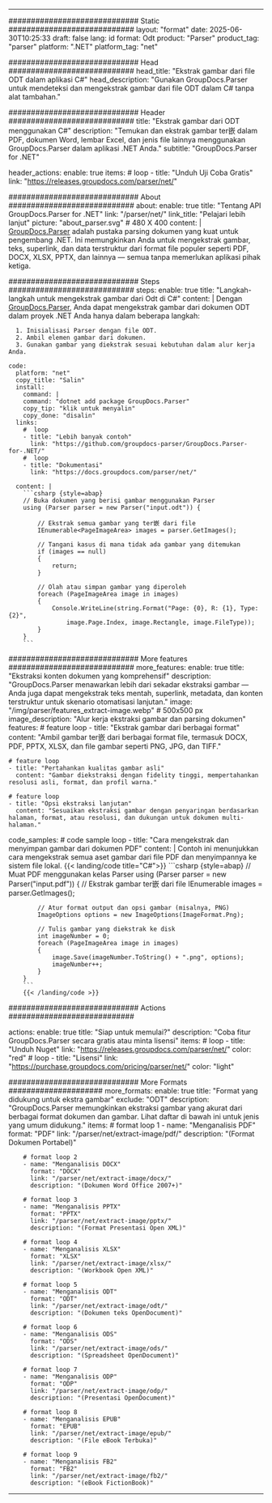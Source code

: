 


---
############################# Static ############################
layout: "format"
date:  2025-06-30T10:25:33
draft: false
lang: id
format: Odt
product: "Parser"
product_tag: "parser"
platform: ".NET"
platform_tag: "net"

############################# Head ############################
head_title: "Ekstrak gambar dari file ODT dalam aplikasi C#"
head_description: "Gunakan GroupDocs.Parser untuk mendeteksi dan mengekstrak gambar dari file ODT dalam C# tanpa alat tambahan."

############################# Header ############################
title: "Ekstrak gambar dari ODT menggunakan C#" 
description: "Temukan dan ekstrak gambar ter嵌 dalam PDF, dokumen Word, lembar Excel, dan jenis file lainnya menggunakan GroupDocs.Parser dalam aplikasi .NET Anda."
subtitle: "GroupDocs.Parser for .NET" 

header_actions:
  enable: true
  items:
    #  loop
    - title: "Unduh Uji Coba Gratis"
      link: "https://releases.groupdocs.com/parser/net/"
      
############################# About ############################
about:
    enable: true
    title: "Tentang API GroupDocs.Parser for .NET"
    link: "/parser/net/"
    link_title: "Pelajari lebih lanjut"
    picture: "about_parser.svg" # 480 X 400
    content: |
       [GroupDocs.Parser](/parser/net/) adalah pustaka parsing dokumen yang kuat untuk pengembang .NET. Ini memungkinkan Anda untuk mengekstrak gambar, teks, superlink, dan data terstruktur dari format file populer seperti PDF, DOCX, XLSX, PPTX, dan lainnya — semua tanpa memerlukan aplikasi pihak ketiga.

############################# Steps ############################
steps:
    enable: true
    title: "Langkah-langkah untuk mengekstrak gambar dari Odt di C#"
    content: |
      Dengan [GroupDocs.Parser](/parser/net/), Anda dapat mengekstrak gambar dari dokumen ODT dalam proyek .NET Anda hanya dalam beberapa langkah:
      
      1. Inisialisasi Parser dengan file ODT.
      2. Ambil elemen gambar dari dokumen.
      3. Gunakan gambar yang diekstrak sesuai kebutuhan dalam alur kerja Anda.
   
    code:
      platform: "net"
      copy_title: "Salin"
      install:
        command: |
        command: "dotnet add package GroupDocs.Parser"
        copy_tip: "klik untuk menyalin"
        copy_done: "disalin"
      links:
        #  loop
        - title: "Lebih banyak contoh"
          link: "https://github.com/groupdocs-parser/GroupDocs.Parser-for-.NET/"
        #  loop
        - title: "Dokumentasi"
          link: "https://docs.groupdocs.com/parser/net/"
          
      content: |
        ```csharp {style=abap}
        // Buka dokumen yang berisi gambar menggunakan Parser
        using (Parser parser = new Parser("input.odt")) {

            // Ekstrak semua gambar yang ter嵌 dari file
            IEnumerable<PageImageArea> images = parser.GetImages();

            // Tangani kasus di mana tidak ada gambar yang ditemukan
            if (images == null)
            {
                return;
            }

            // Olah atau simpan gambar yang diperoleh
            foreach (PageImageArea image in images)
            {
                Console.WriteLine(string.Format("Page: {0}, R: {1}, Type: {2}", 
                    image.Page.Index, image.Rectangle, image.FileType));
            }
        }
        ```  

############################# More features ############################
more_features:
  enable: true
  title: "Ekstraksi konten dokumen yang komprehensif"
  description: "GroupDocs.Parser menawarkan lebih dari sekadar ekstraksi gambar — Anda juga dapat mengekstrak teks mentah, superlink, metadata, dan konten terstruktur untuk skenario otomatisasi lanjutan."
  image: "/img/parser/features_extract-image.webp" # 500x500 px
  image_description: "Alur kerja ekstraksi gambar dan parsing dokumen"
  features:
    # feature loop
    - title: "Ekstrak gambar dari berbagai format"
      content: "Ambil gambar ter嵌 dari berbagai format file, termasuk DOCX, PDF, PPTX, XLSX, dan file gambar seperti PNG, JPG, dan TIFF."

    # feature loop
    - title: "Pertahankan kualitas gambar asli"
      content: "Gambar diekstraksi dengan fidelity tinggi, mempertahankan resolusi asli, format, dan profil warna."

    # feature loop
    - title: "Opsi ekstraksi lanjutan"
      content: "Sesuaikan ekstraksi gambar dengan penyaringan berdasarkan halaman, format, atau resolusi, dan dukungan untuk dokumen multi-halaman."
      
  code_samples:
    # code sample loop
    - title: "Cara mengekstrak dan menyimpan gambar dari dokumen PDF"
      content: |
        Contoh ini menunjukkan cara mengekstrak semua aset gambar dari file PDF dan menyimpannya ke sistem file lokal.
        {{< landing/code title="C#">}}
        ```csharp {style=abap}
        //  Muat PDF menggunakan kelas Parser
        using (Parser parser = new Parser("input.pdf"))
        {
            // Ekstrak gambar ter嵌 dari file
            IEnumerable<PageImageArea> images = parser.GetImages();

            // Atur format output dan opsi gambar (misalnya, PNG)
            ImageOptions options = new ImageOptions(ImageFormat.Png);

            // Tulis gambar yang diekstrak ke disk
            int imageNumber = 0;
            foreach (PageImageArea image in images)
            {
                image.Save(imageNumber.ToString() + ".png", options);
                imageNumber++;
            }
        }
        ```
        {{< /landing/code >}}


############################# Actions ############################

actions:
  enable: true
  title: "Siap untuk memulai?"
  description: "Coba fitur GroupDocs.Parser secara gratis atau minta lisensi"
  items:
    #  loop
    - title: "Unduh Nuget"
      link: "https://releases.groupdocs.com/parser/net/"
      color: "red"
        #  loop
    - title: "Lisensi"
      link: "https://purchase.groupdocs.com/pricing/parser/net/"
      color: "light"


############################# More Formats #####################
more_formats:
    enable: true
    title: "Format yang didukung untuk ekstra gambar"
    exclude: "ODT"
    description: "GroupDocs.Parser memungkinkan ekstraksi gambar yang akurat dari berbagai format dokumen dan gambar. Lihat daftar di bawah ini untuk jenis yang umum didukung."
    items: 
        # format loop 1
        - name: "Menganalisis PDF"
          format: "PDF"
          link: "/parser/net/extract-image/pdf/"
          description: "(Format Dokumen Portabel)"
          
        # format loop 2
        - name: "Menganalisis DOCX"
          format: "DOCX"
          link: "/parser/net/extract-image/docx/"
          description: "(Dokumen Word Office 2007+)"
          
        # format loop 3
        - name: "Menganalisis PPTX"
          format: "PPTX"
          link: "/parser/net/extract-image/pptx/"
          description: "(Format Presentasi Open XML)"
          
        # format loop 4
        - name: "Menganalisis XLSX"
          format: "XLSX"
          link: "/parser/net/extract-image/xlsx/"
          description: "(Workbook Open XML)"
          
        # format loop 5
        - name: "Menganalisis ODT"
          format: "ODT"
          link: "/parser/net/extract-image/odt/"
          description: "(Dokumen teks OpenDocument)"
          
        # format loop 6
        - name: "Menganalisis ODS"
          format: "ODS"
          link: "/parser/net/extract-image/ods/"
          description: "(Spreadsheet OpenDocument)"
          
        # format loop 7
        - name: "Menganalisis ODP"
          format: "ODP"
          link: "/parser/net/extract-image/odp/"
          description: "(Presentasi OpenDocument)"
          
        # format loop 8
        - name: "Menganalisis EPUB"
          format: "EPUB"
          link: "/parser/net/extract-image/epub/"
          description: "(File eBook Terbuka)"
          
        # format loop 9
        - name: "Menganalisis FB2"
          format: "FB2"
          link: "/parser/net/extract-image/fb2/"
          description: "(eBook FictionBook)"
         
          

---